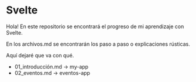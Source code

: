# Svelte

Hola! En este repositorio se encontrará el progreso de mi aprendizaje con Svelte.

En los archivos.md se encontrarán los paso a paso o explicaciones rústicas.

Aquí dejaré que va con qué.

- 01_introducción.md -> my-app
- 02_eventos.md -> eventos-app